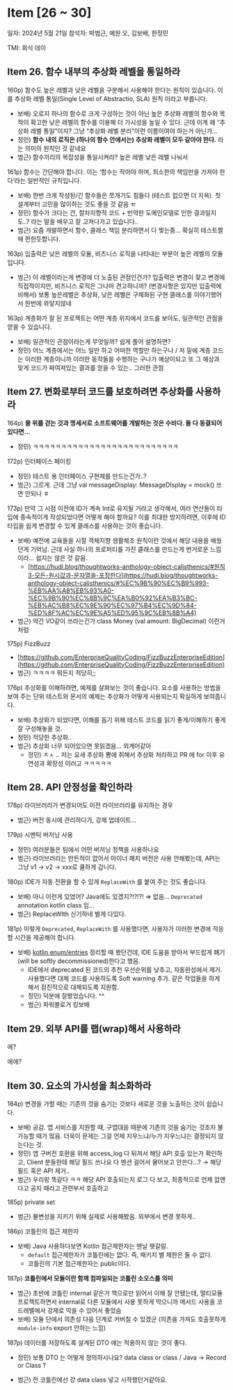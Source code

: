 # Item [26 ~ 30]

일자: 2024년 5월 21일
참석자: 박범근, 예원 오, 김보배, 한정민

TMI: 회식 데이



## Item 26. 함수 내부의 추상화 레벨을 통일하라

160p) 함수도 높은 레벨과 낮은 레벨을 구분해서 사용해야 한다는 원칙이 있습니다. 이를 추상화 레벨 통일(Single Level of Abstractio, SLA) 원칙 이라고 부릅니다.

- 보배) 오로지 하나의 함수로 크게 구성하는 것이 아닌 높은 추상화 레벨의 함수와 목적이 확고한 낮은 레벨의 함수를 이용해 더 가시성을 높일 수 있다. 근데 이게 왜 “추상화 레벨 통일”이지? 그냥 “추상화 레벨 분리”이런 이름이여야 하는거 아닌가...
- 정민) **함수 내의 로직은 (하나의 함수 안에서는) 추상화 레벨이 모두 같아야 한다.** 라는 의미의 원칙인 것 같네요
- 범근) 함수끼리의 복잡성을 통일시켜라? 높은 레벨 낮은 레벨 나눠서

161p) 함수는 간단해야 합니다. 이는 ‘함수는 작아야 하며, 최소한의 책임만을 가져야 한다’라는 일반적인 규칙입니다.

- 보배) 한번 크게 작성된/긴 함수들은 쪼개기도 힘들다 (테스트 없으면 더 지옥). 첫 설계부터 고민을 많이하는 것도 좋을 것 같음 ㅠ
- 정민) 함수가 크다는 건, 절차지향적 코드 + 빈약한 도메인모델로 인한 결과일지도..? 라는 말을 배우고 잘 고쳐나가고 있습니다..
- 범근) 요즘 개발하면서 함수, 클래스 책임 분리하면서 다 찢는중… 확실히 테스트짤때 편한듯합니다.

163p) 입출력은 낮은 레벨의 모듈, 비즈니스 로직을 나타내는 부분이 높은 레벨의 모듈입니다.

- 범근) 이 레벨이라는게 변경에 더 노출된 관점인건가? 입출력은 변경이 잦고 변경에 직접적이지만, 비즈니스 로직은 그나마 견고하니까? (변경사항은 있지만 입출력에 비해서) 보통 높은레벨은 추상화, 낮은 레벨은 구체화된 구현 클래스를 이야기했어서 한번에 와닿지않네

163p) 계층화가 잘 된 프로젝트는 어떤 계층 위치에서 코드를 보아도, 일관적인 관점을 얻을 수 있습니다.

- 보배) 일관적인 관점이라는게 무엇일까? 쉽게 풀어 설명하면?
- 정민) 어느 계층에서는 어느 일만 하고 어떠한 역할만 하는구나 / 저 밑에 계층 코드는 이러한 계층이니까 이러한 동작들을 수행하는 구나가 예상이되고 또 그 예상과 맞게 코드가 짜여져있는 결과를 얻을 수 있는.. 그러한 관점

## Item 27. 변화로부터 코드를 보호하려면 추상화를 사용하라

164p) **물 위를 걷는 것과 명세서로 소프트웨어를 개발하는 것은 수비다. 둘 다 동결되어 있다면…**

- 정민) ㅋㅋㅋㅋㅋㅋㅋㅋㅋㅋㅋㅋㅋㅋㅋㅋㅋㅋㅋㅋㅋㅋㅋㅋㅋㅋ

172p) 인터페이스 페이킹 

- 정민) 테스트 용 인터페이스 구현체를 만드는건가..?
- 범근) 그르게. 근데 그냥 val messageDisplay: MessageDIsplay = mock() 쓰면 안되나 ㅎ

173p) 만약 그 시점 이전에 ID가 계속 Int로 유지될 거라고 생각해서, 여러 연산들이 타입에 종속적이게 작성되었다면 어떻게 해야 할까요? 이를 최대한 방지하려면, 이후에 ID 타입을 쉽게 변경할 수 있게 클래스를 사용하는 것이 좋습니다.

- 보배) 예전에 교육들을 시절 객체지향 생활체조 원칙이란 것에서 해당 내용을 배웠던게 기억남. 근데 사실 하나의 프로퍼티를 가진 클래스를 만드는게 번거로운 느낌이라… 쉽지는 않은 것 같음.
    - [https://hudi.blog/thoughtworks-anthology-object-calisthenics/#원칙3-모든-원시값과-문자열을-포장한다](https://hudi.blog/thoughtworks-anthology-object-calisthenics/#%EC%9B%90%EC%B9%993-%EB%AA%A8%EB%93%A0-%EC%9B%90%EC%8B%9C%EA%B0%92%EA%B3%BC-%EB%AC%B8%EC%9E%90%EC%97%B4%EC%9D%84-%ED%8F%AC%EC%9E%A5%ED%95%9C%EB%8B%A4)
- 범근) 약간 VO같이 쓰라는건가 class Money (val amount: BigDecimal) 이런거처럼

175p) FizzBuzz

- [https://github.com/EnterpriseQualityCoding/FizzBuzzEnterpriseEdition](https://github.com/EnterpriseQualityCoding/FizzBuzzEnterpriseEdition)
- 범근) ㅋㅋㅋㅋ 뭐든지 적당히;;

176p) 추상화를 이해하려면, 예제를 살펴보는 것이 좋습니다. 요소를 사용하는 방법을 보여 주는 단위 테스트와 문서의 예제는 추상화가 어떻게 사용되는지 확실하게 보여줍니다.

- 보배) 추상화가 되었다면, 이해를 돕기 위해 테스트 코드를 읽기 좋게/이해하기 좋게 잘 구성해놓을 것.
- 정민) 적당한 추상화..
- 범근) 추상화 너무 되어있으면 못읽겠음… 외계어같아
    - 정민) ㅈㅅ .. 저는 요새 추상화 뽕에 취해서 추상화 처리하고 PR 에 for 이후 유연성과 확장성 이러고 ㅋㅋㅋㅋㅋ

## Item 28. API 안정성을 확인하라

178p) 라이브러리가 변경되어도 이전 라이브러리를 유지하는 경우

- 범근) 버전 동시에 관리하다가, 강제 업데이트…

179p) 시멘틱 버저닝 사용 

- 정민) 여러분들은 팀에서 어떤 버저닝 정책을 사용하나요
- 범근) 라이브러리는 만든적이 없어서 마이너 패치 버전은 사용 안해봤는데, API는 그냥 v1 → v2 → xxx로 쿨하게 갑니다.

180p) IDE가 자동 전환을 할 수 있게 `ReplaceWith` 를 붙여 주는 것도 좋습니다.

- 보배) 아니 이런게 있었어? Java에도 있겠지?!?!?! ⇒ 없음… `Deprecated` annotation kotlin class 임…
- 범근) ReplaceWIth 신기하네 별게 다있다.

181p) 이렇게 `Deprecated`, `ReplaceWith` 를 사용했다면, 사용자가 이러한 변경에 적응할 시간을 제공해야 합니다.

- 보배) [kotlin enum/entries](https://binux.tistory.com/171) 정리할 때 봤던건데, IDE 도움을 받아서 부드럽게 폐기(will be softly decommissioned)한다고 했음.
    - IDE에서 deprecated 된 코드의 추천 우선순위를 낮추고, 자동완성에서 제거. 사용했다면 대체 코드를 사용하도록 Soft warning 추가. 같은 작업들을 하게 해서 점진적으로 대체되도록 지원함.
    - 정민) 덕분에 잘봤었습니다. ^^
    - 범근) 파워블로거 킹보배

## Item 29. 외부 API를 랩(wrap)해서 사용하라

에?

에에?

## Item 30. 요소의 가시성을 최소화하라

184p) 변경을 가할 때는 기존의 것을 숨기는 것보다 새로운 것을 노출하는 것이 쉽습니다.

- 보배) 공감. 앱 서비스를 지원할 때, 구앱대응 때문에 기존의 것을 숨기는 것조차 불가능할 때가 많음. 더욱이 문제는 그걸 언제 지우느냐/누가 지우느냐는 결정되지 않는다는 것.
- 정민) 앱 구버전 호환을 위해 access_log 다 뒤져서 해당 API 호출 있는가 확인하고, Client 분들한테 해당 필드 쓰나요 다 멘션 걸어서 물어보고 안쓴다…? → 해당 필드 혹은 API 제거..
- 범근) 우리랑 똑같다 ㅋㅋ 해당 API 호출되는지 로그 다 보고, 최종적으로 언제 없앤다고 공지 때리고 관련부서 호출하고

185p) private set

- 범근) 불변성을 지키기 위해 실제로 사용해봤음. 외부에서 변경 못하게..

186p) 코틀린의 접근 제한자

- 보배) Java 사용하다보면 Kotlin 접근제한자는 맨날 헷갈림.
    - `default` 접근제한자가 코틀린에는 없다. 즉, 패키지 별 제한은 둘 수 없다.
    - 코틀린의 기본 접근제한자는 public이다.

187p) **코틀린에서 모듈이란 함께 컴파일되는 코틀린 소오스를 의미**

- 범근) 초반에 코틀린 internal 같은거 책으로만 읽어서 이해 잘 안됐는데, 멀티모듈 프로젝트하면서 internal로 다른 모듈에서 사용 못하게 막으니까 메서드 사용을 코드레벨에서 강제로 막을 수 있어서 좋았슴
- 보배) 모듈 단에서 의존성 다음 단계로 커버칠 수 있겠군 (의존을 가져도 호출못하게 `module-info` export 안하는 느낌)

187p) 데이터를 저장하도록 설계된 DTO 에는 적용하지 않는 것이 좋다. 

- 정민) 보통 DTO 는 어떻게 정의하시나요? data class or class /  Java → Record or Class ?

- 범근) 전 코틀린에선 걍 data class 넣고 시작했던거같아요.